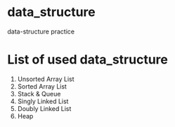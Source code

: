 # data_structure
data-structure practice

# List of used data_structure
1. Unsorted Array List
2. Sorted Array List
3. Stack & Queue
4. Singly Linked List
5. Doubly Linked List
6. Heap
